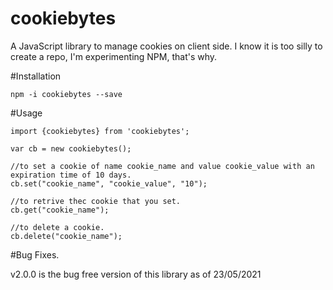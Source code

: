 # cookiebytes
A JavaScript library to manage cookies on client side. I know it is too silly to create a repo, I'm experimenting NPM, that's why.

#Installation

`npm -i cookiebytes --save`

#Usage

```
import {cookiebytes} from 'cookiebytes';

var cb = new cookiebytes();

//to set a cookie of name cookie_name and value cookie_value with an expiration time of 10 days.
cb.set("cookie_name", "cookie_value", "10");

//to retrive thec cookie that you set.
cb.get("cookie_name");

//to delete a cookie.
cb.delete("cookie_name");

```

#Bug Fixes.

v2.0.0 is the bug free version of this library as of 23/05/2021
